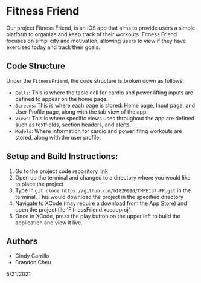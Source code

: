 # Fitness Friend

Our project Fitness Friend, is an iOS app that aims to provide users a simple platform to organize and keep track of their workouts. Fitness Friend focuses on simplicity and motivation, allowing users to view if they have exercised today and track their goals. 

## Code Structure

Under the `FitnessFriend`, the code structure is broken down as follows:

- `Cells`: This is where the table cell for cardio and power lifting inputs are defined to appear on the home page.
- `Screens`: This is where each page is stored: Home page, Input page, and User Profile page, along with the tab view of the app.
- `Views`: This is where specific views uses throughout the app are defined such as textfields, section headers, and alerts.
- `Models`: Where information for cardio and powerlifitng workouts are stored, along with the user profile.

## Setup and Build Instructions: 

1. Go to the project code repository [link](https://github.com/b1820990/CMPE137-FF)
2. Open up the terminal and changed to a directory where you would like to place the project
3. Type in `git clone https://github.com/b1820990/CMPE137-FF.git` in the terminal. This would download the project in the specified directory
4. Navigate to XCode (may require a download from the App Store) and open the project file 'FitnessFriend.xcodeproj'.
5. Once in XCode, press the play button on the upper left to build the application and view it live.


## Authors

- Cindy Carrillo
- Brandon Cheu

5/21/2021
